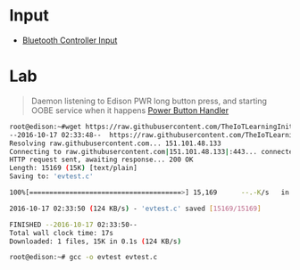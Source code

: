 # Input

- [Bluetooth Controller Input](http://2ld.de/edidoom/)

# Lab

> Daemon listening to Edison PWR long button press, and starting OOBE service when it happens [Power Button Handler](http://git.yoctoproject.org/cgit/cgit.cgi/meta-intel-edison/tree/meta-intel-edison-bsp/recipes-support/pwr-button-handler)

```sh
root@edison:~#wget https://raw.githubusercontent.com/TheIoTLearningInitiative/EmbeddedLinux/master/tools/evtest.c
--2016-10-17 02:33:48--  https://raw.githubusercontent.com/TheIoTLearningInitiative/EmbeddedLinux/master/tools/evtest.c
Resolving raw.githubusercontent.com... 151.101.48.133
Connecting to raw.githubusercontent.com|151.101.48.133|:443... connected.
HTTP request sent, awaiting response... 200 OK
Length: 15169 (15K) [text/plain]
Saving to: 'evtest.c'

100%[======================================>] 15,169      --.-K/s   in 0.1s    

2016-10-17 02:33:50 (124 KB/s) - 'evtest.c' saved [15169/15169]

FINISHED --2016-10-17 02:33:50--
Total wall clock time: 17s
Downloaded: 1 files, 15K in 0.1s (124 KB/s)
```

```sh
root@edison:~# gcc -o evtest evtest.c 
```
